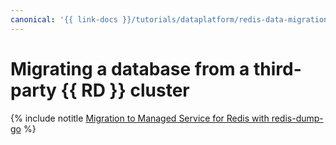 ```yaml
---
canonical: '{{ link-docs }}/tutorials/dataplatform/redis-data-migration'
---
```


# Migrating a database from a third-party {{ RD }} cluster


{% include notitle [Migration to Managed Service for Redis with redis-dump-go](../../_tutorials/dataplatform/redis-data-migration.md) %}
